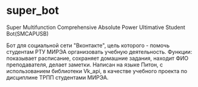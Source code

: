 # super_bot

Super Multifunction Comprehensive Absolute Power Ultimative Student Bot(SMCAPUSB)

Бот для социальной сети "Вконтакте", цель которого - помочь студентам РТУ МИРЭА организовать учебную деятельность.
Функции: показывает расписание, сохраняет домашние задания, находит ФИО преподавателя, делает заметки.
Написан на языке Питон, с использованием библиотеки Vk_api, в качестве учебного проекта по дисциплине ТРПП студентами МИРЭА.
